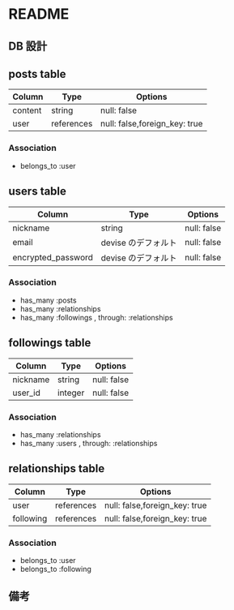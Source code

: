 # README

## DB 設計


## posts table

| Column             | Type              | Options                       |
| ------------------ | ----------------- | ----------------------------- |
| content            | string            | null: false                   |
| user               | references        | null: false,foreign_key: true |

### Association

* belongs_to :user


## users table

| Column             | Type              | Options                       |
| ------------------ | ------------------| ----------------------------- |
| nickname           | string            | null: false                   |
| email              | devise のデフォルト | null: false                   |
| encrypted_password | devise のデフォルト | null: false                   |

### Association

* has_many :posts
* has_many :relationships
* has_many :followings       , through: :relationships


## followings table

| Column             | Type              | Options                       |
| ------------------ | ----------------- | ------------------------------|
| nickname           | string            | null: false                   |
| user_id            | integer           | null: false                   | <!--これは必要ないかもしれない -->

### Association

* has_many :relationships
* has_many :users            , through: :relationships


## relationships table

| Column             | Type              | Options                       |
| ------------------ | ----------------- | ------------------------------|
| user               | references        | null: false,foreign_key: true |
| following          | references        | null: false,foreign_key: true |

### Association

* belongs_to :user
* belongs_to :following


## 備考
